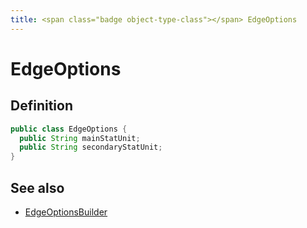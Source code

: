 ```yaml
---
title: <span class="badge object-type-class"></span> EdgeOptions
---
```

# <span class="badge object-type-class"></span> EdgeOptions

## Definition

```java
public class EdgeOptions {
  public String mainStatUnit;
  public String secondaryStatUnit;
}
```
## See also

 * <span class="badge builder"></span> [EdgeOptionsBuilder](./builder-EdgeOptionsBuilder.md)
